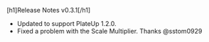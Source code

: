 ﻿[h1]Release Notes v0.3.1[/h1]

- Updated to support PlateUp 1.2.0.
- Fixed a problem with the Scale Multiplier. Thanks @sstom0929